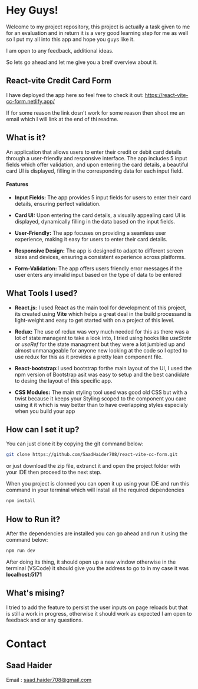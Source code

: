 # Hey Guys!

Welcome to my project repository, this project is actually a task given to me for an evaluation and in return it is a very good learning step for me as well so I put my all into this app and hope you guys like it.

I am open to any feedback, additional ideas.

So lets go ahead and let me give you a breif overview about it.

## React-vite Credit Card Form
I have deployed the app here so feel free to check it out: https://react-vite-cc-form.netlify.app/

If for some reason the link dosn't work for some reason then shoot me an email which I will link at the end of thi readme.

## What is it?

An application that allows users to enter their credit or debit card details through a user-friendly and responsive interface. The app includes 5 input fields which offer validation, and upon entering the card details, a beautiful card UI is displayed, filling in the corresponding data for each input field.

#### Features

- **Input Fields:** The app provides 5 input fields for users to enter their card details, ensuring perfect validation.

- **Card UI:** Upon entering the card details, a visually appealing card UI is displayed, dynamically filling in the data based on the input fields.

- **User-Friendly:** The app focuses on providing a seamless user experience, making it easy for users to enter their card details.

- **Responsive Design:** The app is designed to adapt to different screen sizes and devices, ensuring a consistent experience across platforms.

- **Form-Validation:** The app offers users friendly error messages if the user enters any invalid input based on the type of data to be entered 

## What Tools I used?

- **React.js:** I used React as the main tool for development of this project, its created using **Vite** which helps a great deal in the build processand is light-weight and easy to get started with on a project of this level. 

- **Redux:** The use of redux was very much needed for this as there was a lot of state managent to take a look into, I tried using hooks like *useState* or *useRef* for the state managment but they were a lot jumbled up and almost unmanageable for anyone new looking at the code so I opted to use redux for this as it provides a pretty lean component file.

- **React-bootstrap**:I used bootstrap forthe main layout of the UI, I used the npm version of Bootstrap asit was easy to setup and the best candidate to desing the layout of this specific app.

- **CSS Modules:** The main styling tool used was good old CSS but with a twist because it keeps your Styling scoped to the component you care using it it which is way better than to have overlapping styles especialy when you build your app

## How can I set it up?

You can just clone it by copying the git command below:

```bash
git clone https://github.com/SaadHaider708/react-vite-cc-form.git
```

or just download the zip file, extranct it and open the project folder with your IDE then proceed to the next step.


When you project is clonned you can open it up using your IDE and run this command in your terminal which will install all the required dependencies
```bash
npm install
```

## How to Run it?

After the dependencies are installed you can go ahead and run it using the command below:

```bash
npm run dev
```

After doing its thing, it should open up a new window otherwise in the terminal (VSCode) it should give you the address to go to in my case it was **localhost:5171**

## What's mising?

I tried to add the feature to persist the user inputs on page reloads but that is still a work in progress, otherwise it should work as expected I am open to feedback and or any questions.

# Contact

## Saad Haider

Email : saad.haider708@gmail.com
